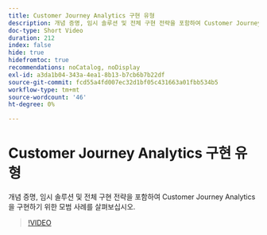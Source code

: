 ```yaml
---
title: Customer Journey Analytics 구현 유형
description: 개념 증명, 임시 솔루션 및 전체 구현 전략을 포함하여 Customer Journey Analytics을 구현하기 위한 모범 사례를 살펴보십시오.
doc-type: Short Video
duration: 212
index: false
hide: true
hidefromtoc: true
recommendations: noCatalog, noDisplay
exl-id: a3da1b04-343a-4ea1-8b13-b7cb6b7b22df
source-git-commit: fcd55a4fd007ec32d1bf05c431663a01fbb534b5
workflow-type: tm+mt
source-wordcount: '46'
ht-degree: 0%

---
```


# Customer Journey Analytics 구현 유형

개념 증명, 임시 솔루션 및 전체 구현 전략을 포함하여 Customer Journey Analytics을 구현하기 위한 모범 사례를 살펴보십시오.

<!-- 62_S113_3442460_211_best-practices-for-implementing-customer-journey-analytics -->
>[!VIDEO](https://video.tv.adobe.com/v/3458311/?learn=on&enablevpops=true)
